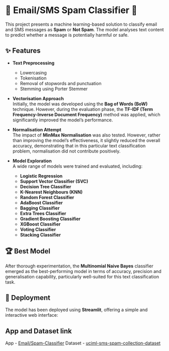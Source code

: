 # 📧 Email/SMS Spam Classifier 🚫

This project presents a machine learning-based solution to classify email and SMS messages as **Spam** or **Not Spam**. The model analyses text content to predict whether a message is potentially harmful or safe.

## ✨ Features

- **Text Preprocessing**  
  - Lowercasing  
  - Tokenisation  
  - Removal of stopwords and punctuation  
  - Stemming using Porter Stemmer  

- **Vectorisation Approach**  
  Initially, the model was developed using the **Bag of Words (BoW)** technique. However, during the evaluation phase, the **TF-IDF (Term Frequency-Inverse Document Frequency)** method was applied, which significantly improved the model’s performance.

- **Normalisation Attempt**  
  The impact of **MinMax Normalisation** was also tested. However, rather than improving the model’s effectiveness, it slightly reduced the overall accuracy, demonstrating that in this particular text classification problem, normalisation did not contribute positively.

- **Model Exploration**  
  A wide range of models were trained and evaluated, including:  

  - **Logistic Regression**  
  - **Support Vector Classifier (SVC)**  
  - **Decision Tree Classifier**  
  - **K-Nearest Neighbours (KNN)**  
  - **Random Forest Classifier**  
  - **AdaBoost Classifier**  
  - **Bagging Classifier**  
  - **Extra Trees Classifier**  
  - **Gradient Boosting Classifier**  
  - **XGBoost Classifier**  
  - **Voting Classifier**  
  - **Stacking Classifier**  

## 🏆 Best Model

After thorough experimentation, the **Multinomial Naive Bayes** classifier emerged as the best-performing model in terms of accuracy, precision and generalisation capability, particularly well-suited for this text classification task.

## 🚀 Deployment

The model has been deployed using **Streamlit**, offering a simple and interactive web interface:

## App and Dataset link

App - [Email/Spam-Classifier](https://sms-email-spam-classifier-fqgisbq8kjkcpkw4fhedbz.streamlit.app/)
Dataset - [uciml-sms-spam-collection-dataset](https://www.kaggle.com/datasets/uciml/sms-spam-collection-dataset)

